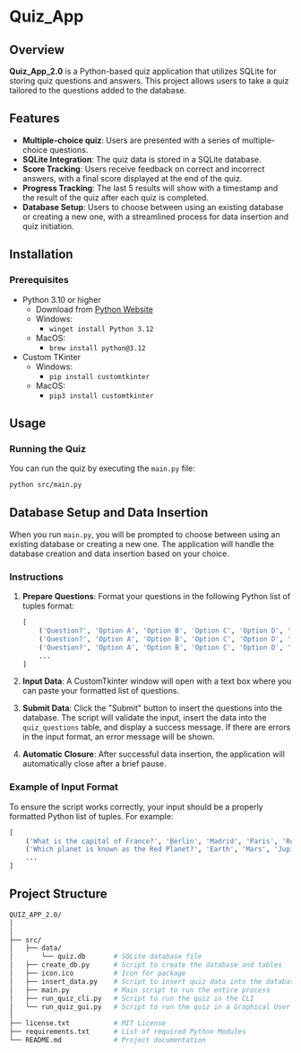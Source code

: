 # Quiz_App

## Overview

**Quiz_App_2.0** is a Python-based quiz application that utilizes SQLite for storing quiz questions and answers. This project allows users to take a quiz tailored to the questions added to the database.

## Features

- **Multiple-choice quiz**: Users are presented with a series of multiple-choice questions.
- **SQLite Integration**: The quiz data is stored in a SQLite database.
- **Score Tracking**: Users receive feedback on correct and incorrect answers, with a final score displayed at the end of the quiz.
- **Progress Tracking**: The last 5 results will show with a timestamp and the result of the quiz after each quiz is completed.
- **Database Setup**: Users to choose between using an existing database or creating a new one, with a streamlined process for data insertion and quiz initiation.

## Installation

### Prerequisites

- Python 3.10 or higher
  - Download from [Python Website](https://www.python.org/downloads/)
  - Windows:
    - `winget install Python 3.12`
  - MacOS:
    - `brew install python@3.12`
- Custom TKinter
  - Windows:
    - `pip install customtkinter`
  - MacOS:
    - `pip3 install customtkinter`

## Usage

### Running the Quiz

You can run the quiz by executing the `main.py` file:

```bash
python src/main.py
```

## Database Setup and Data Insertion
When you run `main.py`, you will be prompted to choose between using an existing database or creating a new one. The application will handle the database creation and data insertion based on your choice.

### Instructions

1. **Prepare Questions**: Format your questions in the following Python list of tuples format:
    ```python
    [
        ('Question?', 'Option A', 'Option B', 'Option C', 'Option D', 'Correct Answer', 'Explanation'),
        ('Question?', 'Option A', 'Option B', 'Option C', 'Option D', 'Correct Answer', 'Explanation'),
        ('Question?', 'Option A', 'Option B', 'Option C', 'Option D', 'Correct Answer', 'Explanation')
        ...
    ]
    ```

2. **Input Data**: A CustomTkinter window will open with a text box where you can paste your formatted list of questions.

3. **Submit Data**: Click the "Submit" button to insert the questions into the database. The script will validate the input, insert the data into the `quiz_questions` table, and display a success message. If there are errors in the input format, an error message will be shown.

4. **Automatic Closure**: After successful data insertion, the application will automatically close after a brief pause.

### Example of Input Format
To ensure the script works correctly, your input should be a properly formatted Python list of tuples. For example:
```python
[
    ('What is the capital of France?', 'Berlin', 'Madrid', 'Paris', 'Rome', 'C', 'Paris is the capital of France.'),
    ('Which planet is known as the Red Planet?', 'Earth', 'Mars', 'Jupiter', 'Saturn', 'B', 'Mars is known as the Red Planet due to its reddish appearance.'),
    ...
]
```

## Project Structure

```bash
QUIZ_APP_2.0/
│
│
├── src/
│   ├── data/
│       └── quiz.db       # SQLite database file
│   ├── create_db.py      # Script to create the database and tables
│   ├── icon.ico          # Icon for package
│   ├── insert_data.py    # Script to insert quiz data into the database
│   ├── main.py           # Main script to run the entire process
│   ├── run_quiz_cli.py   # Script to run the quiz in the CLI
│   └── run_quiz_gui.py   # Script to run the quiz in a Graphical User Interface
│
├── license.txt           # MIT License
├── requirements.txt      # List of required Python Modules
└── README.md             # Project documentation
```